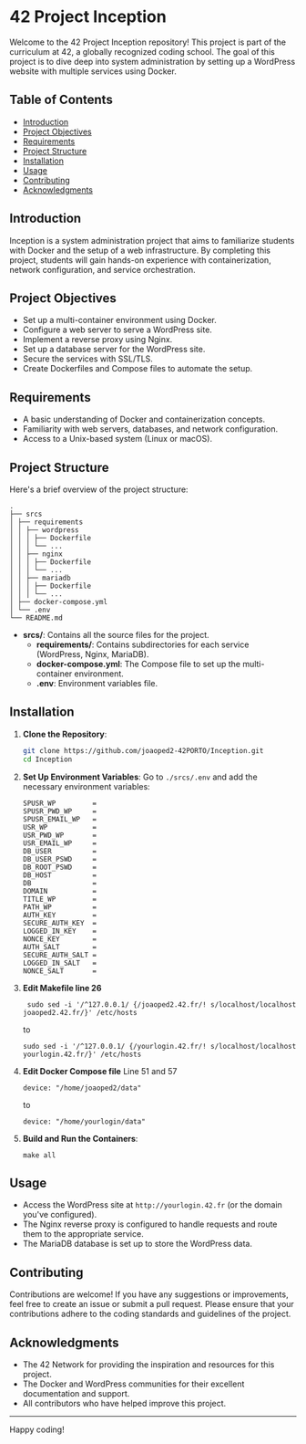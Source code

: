 # 42 Project Inception

Welcome to the 42 Project Inception repository! This project is part of the curriculum at 42, a globally recognized coding school. The goal of this project is to dive deep into system administration by setting up a WordPress website with multiple services using Docker.

## Table of Contents
- [Introduction](#introduction)
- [Project Objectives](#project-objectives)
- [Requirements](#requirements)
- [Project Structure](#project-structure)
- [Installation](#installation)
- [Usage](#usage)
- [Contributing](#contributing)
- [Acknowledgments](#acknowledgments)

## Introduction

Inception is a system administration project that aims to familiarize students with Docker and the setup of a web infrastructure. By completing this project, students will gain hands-on experience with containerization, network configuration, and service orchestration.

## Project Objectives

- Set up a multi-container environment using Docker.
- Configure a web server to serve a WordPress site.
- Implement a reverse proxy using Nginx.
- Set up a database server for the WordPress site.
- Secure the services with SSL/TLS.
- Create Dockerfiles and Compose files to automate the setup.

## Requirements

- A basic understanding of Docker and containerization concepts.
- Familiarity with web servers, databases, and network configuration.
- Access to a Unix-based system (Linux or macOS).

## Project Structure

Here's a brief overview of the project structure:
```
.
├── srcs
│ ├── requirements
│ │ ├── wordpress
│ │ │ ├── Dockerfile
│ │ │ └── ...
│ │ ├── nginx
│ │ │ ├── Dockerfile
│ │ │ └── ...
│ │ ├── mariadb
│ │ │ ├── Dockerfile
│ │ │ └── ...
│ ├── docker-compose.yml
│ └── .env
└── README.md
```

- **srcs/**: Contains all the source files for the project.
  - **requirements/**: Contains subdirectories for each service (WordPress, Nginx, MariaDB).
  - **docker-compose.yml**: The Compose file to set up the multi-container environment.
  - **.env**: Environment variables file.

## Installation

1. **Clone the Repository**:
    ```bash
    git clone https://github.com/joaoped2-42PORTO/Inception.git
    cd Inception
    ```

2. **Set Up Environment Variables**:
    Go to `./srcs/.env` and add the necessary environment variables:
    ```
    SPUSR_WP         =
    SPUSR_PWD_WP     =
    SPUSR_EMAIL_WP   =
    USR_WP           =
    USR_PWD_WP       =
    USR_EMAIL_WP     =
    DB_USER          =
    DB_USER_PSWD     =
    DB_ROOT_PSWD     =
    DB_HOST          =
    DB               =
    DOMAIN           =
    TITLE_WP         =
    PATH_WP          =
    AUTH_KEY         =
    SECURE_AUTH_KEY  =
    LOGGED_IN_KEY    =
    NONCE_KEY        =
    AUTH_SALT        =
    SECURE_AUTH_SALT =
    LOGGED_IN_SALT   =
    NONCE_SALT       =
    ```
    
3. **Edit Makefile line 26**
   ```
    sudo sed -i '/^127.0.0.1/ {/joaoped2.42.fr/! s/localhost/localhost joaoped2.42.fr/}' /etc/hosts
   ```
   to
   ```
   sudo sed -i '/^127.0.0.1/ {/yourlogin.42.fr/! s/localhost/localhost yourlogin.42.fr/}' /etc/hosts
   ```

4. **Edit Docker Compose file**
  Line 51 and 57
   ```
   device: "/home/joaoped2/data"
   ```
   to
   ```
   device: "/home/yourlogin/data"
   ```
6. **Build and Run the Containers**:
    ```
    make all
    ```

## Usage

- Access the WordPress site at `http://yourlogin.42.fr` (or the domain you've configured).
- The Nginx reverse proxy is configured to handle requests and route them to the appropriate service.
- The MariaDB database is set up to store the WordPress data.

## Contributing

Contributions are welcome! If you have any suggestions or improvements, feel free to create an issue or submit a pull request. Please ensure that your contributions adhere to the coding standards and guidelines of the project.

## Acknowledgments

- The 42 Network for providing the inspiration and resources for this project.
- The Docker and WordPress communities for their excellent documentation and support.
- All contributors who have helped improve this project.

---

Happy coding!
